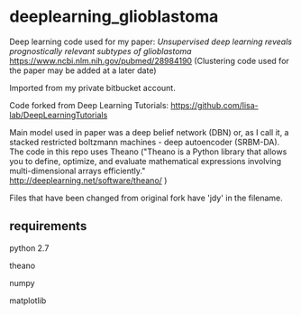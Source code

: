 # deeplearning_glioblastoma

Deep learning code used for my paper:  _Unsupervised deep learning reveals prognostically relevant subtypes of glioblastoma_ 
https://www.ncbi.nlm.nih.gov/pubmed/28984190 (Clustering code used for the paper may be added at a later date)

Imported from my private bitbucket account.

Code forked from Deep Learning Tutorials:  https://github.com/lisa-lab/DeepLearningTutorials 

Main model used in paper was a deep belief network (DBN) or, as I call it, 
a stacked restricted boltzmann machines - deep autoencoder (SRBM-DA). The code in this repo uses Theano ("Theano is a Python library that allows you to define, optimize, and evaluate mathematical expressions involving multi-dimensional arrays efficiently." http://deeplearning.net/software/theano/ )

Files that have been changed from original fork have 'jdy' in the filename.

## requirements
python 2.7

theano

numpy

matplotlib





